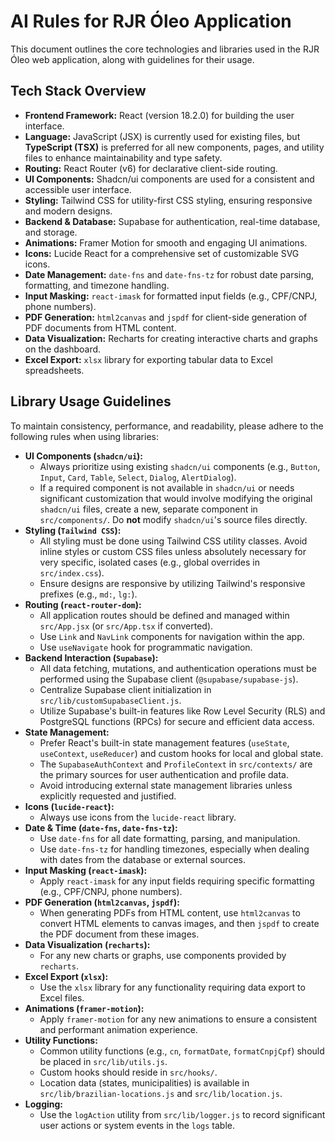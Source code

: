 # AI Rules for RJR Óleo Application

This document outlines the core technologies and libraries used in the RJR Óleo web application, along with guidelines for their usage.

## Tech Stack Overview

*   **Frontend Framework:** React (version 18.2.0) for building the user interface.
*   **Language:** JavaScript (JSX) is currently used for existing files, but **TypeScript (TSX)** is preferred for all new components, pages, and utility files to enhance maintainability and type safety.
*   **Routing:** React Router (v6) for declarative client-side routing.
*   **UI Components:** Shadcn/ui components are used for a consistent and accessible user interface.
*   **Styling:** Tailwind CSS for utility-first CSS styling, ensuring responsive and modern designs.
*   **Backend & Database:** Supabase for authentication, real-time database, and storage.
*   **Animations:** Framer Motion for smooth and engaging UI animations.
*   **Icons:** Lucide React for a comprehensive set of customizable SVG icons.
*   **Date Management:** `date-fns` and `date-fns-tz` for robust date parsing, formatting, and timezone handling.
*   **Input Masking:** `react-imask` for formatted input fields (e.g., CPF/CNPJ, phone numbers).
*   **PDF Generation:** `html2canvas` and `jspdf` for client-side generation of PDF documents from HTML content.
*   **Data Visualization:** Recharts for creating interactive charts and graphs on the dashboard.
*   **Excel Export:** `xlsx` library for exporting tabular data to Excel spreadsheets.

## Library Usage Guidelines

To maintain consistency, performance, and readability, please adhere to the following rules when using libraries:

*   **UI Components (`shadcn/ui`):**
    *   Always prioritize using existing `shadcn/ui` components (e.g., `Button`, `Input`, `Card`, `Table`, `Select`, `Dialog`, `AlertDialog`).
    *   If a required component is not available in `shadcn/ui` or needs significant customization that would involve modifying the original `shadcn/ui` files, create a new, separate component in `src/components/`. Do **not** modify `shadcn/ui`'s source files directly.
*   **Styling (`Tailwind CSS`):**
    *   All styling must be done using Tailwind CSS utility classes. Avoid inline styles or custom CSS files unless absolutely necessary for very specific, isolated cases (e.g., global overrides in `src/index.css`).
    *   Ensure designs are responsive by utilizing Tailwind's responsive prefixes (e.g., `md:`, `lg:`).
*   **Routing (`react-router-dom`):**
    *   All application routes should be defined and managed within `src/App.jsx` (or `src/App.tsx` if converted).
    *   Use `Link` and `NavLink` components for navigation within the app.
    *   Use `useNavigate` hook for programmatic navigation.
*   **Backend Interaction (`Supabase`):**
    *   All data fetching, mutations, and authentication operations must be performed using the Supabase client (`@supabase/supabase-js`).
    *   Centralize Supabase client initialization in `src/lib/customSupabaseClient.js`.
    *   Utilize Supabase's built-in features like Row Level Security (RLS) and PostgreSQL functions (RPCs) for secure and efficient data access.
*   **State Management:**
    *   Prefer React's built-in state management features (`useState`, `useContext`, `useReducer`) and custom hooks for local and global state.
    *   The `SupabaseAuthContext` and `ProfileContext` in `src/contexts/` are the primary sources for user authentication and profile data.
    *   Avoid introducing external state management libraries unless explicitly requested and justified.
*   **Icons (`lucide-react`):**
    *   Always use icons from the `lucide-react` library.
*   **Date & Time (`date-fns`, `date-fns-tz`):**
    *   Use `date-fns` for all date formatting, parsing, and manipulation.
    *   Use `date-fns-tz` for handling timezones, especially when dealing with dates from the database or external sources.
*   **Input Masking (`react-imask`):**
    *   Apply `react-imask` for any input fields requiring specific formatting (e.g., CPF/CNPJ, phone numbers).
*   **PDF Generation (`html2canvas`, `jspdf`):**
    *   When generating PDFs from HTML content, use `html2canvas` to convert HTML elements to canvas images, and then `jspdf` to create the PDF document from these images.
*   **Data Visualization (`recharts`):**
    *   For any new charts or graphs, use components provided by `recharts`.
*   **Excel Export (`xlsx`):**
    *   Use the `xlsx` library for any functionality requiring data export to Excel files.
*   **Animations (`framer-motion`):**
    *   Apply `framer-motion` for any new animations to ensure a consistent and performant animation experience.
*   **Utility Functions:**
    *   Common utility functions (e.g., `cn`, `formatDate`, `formatCnpjCpf`) should be placed in `src/lib/utils.js`.
    *   Custom hooks should reside in `src/hooks/`.
    *   Location data (states, municipalities) is available in `src/lib/brazilian-locations.js` and `src/lib/location.js`.
*   **Logging:**
    *   Use the `logAction` utility from `src/lib/logger.js` to record significant user actions or system events in the `logs` table.